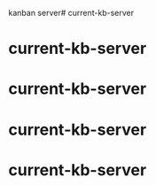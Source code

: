 kanban server# current-kb-server
# current-kb-server
# current-kb-server
# current-kb-server
# current-kb-server
